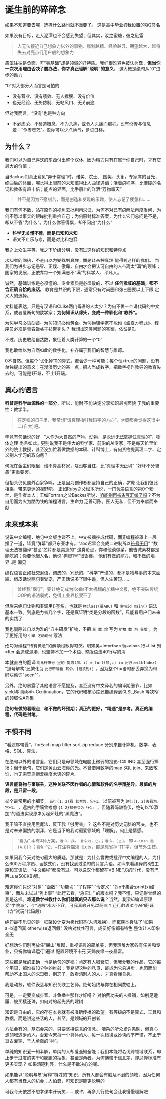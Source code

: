 # 诞生前的碎碎念

如果不知道要去哪，选择什么路也就不重要了。 这是高中毕业的我设置的QQ签名

如果没有目标，走入泥潭也不会感到失望；但其实，汝之蜜糖，彼之砒霜

>人无法接近自己想象力以外的事物。规划越精、经验越习，期望越大，越将失去对亮点们用户般的想象力

愚笨往往是负面，可“零基础”却是领域的好特质。我们很难避免被认为蠢，__但当你一次次用理由否决了蠢办法，你才真正理解“聪明”的意义__。 这大概是绝句从“0”进步的动力

“0”对大部分人而言是可怕的
- 没有营业、没有绩效、无人撑腰、没有价值
- 也无经验、无处仿制、无站风口、无关前途

但对我而言，“没有”也是种方向
- 不必虚荣、不硬造概念、不为头痛，或令人头痛而编程。没有讹传与信息差：“作者已死”，但你可以少点仙气，多点目标。

## 为什么？

我们可以为自己喜欢的东西付出整个双休，因为精力只有在属于你自己时，才有它最大的价值；

当Backus们真正窥见“异于常理”时，诺奖、院士、 国奖、头衔，专家席的目光，终曲后的体面，哪比得上眼前的未知值得让人曲径通幽；活着的程序，比僵硬的名词和教条有趣十倍；能点的界面，比手册上的洋洒“万物霜天”
>并不是因为不愿刻苦，而是创造和发现的乐趣，使人忘记了疲惫和……

我们有何不敢，站在原作的视角去批判再求证，为何不对已有的解法再度发问，为何不愿以事实的眼眸批判重拾自己；为何原封标准答案，为什么它们总问是不是，却从不答“为什么”。为什么你答得累，却不问出“为什么”

- __科学无关懂不懂，而是已知和未知__
- 语文不止乐与悲，而是对比和包容

我之上众生平等，我之下阶级分明，没有过这样的知识和特异点

求知者的固执，不是自以为要找到真理，而是让某种真理 能得到这样的我们。 当我们为进步忘记愚智、正误、傲卑，自由才会把认可自由的人带离太“满”的顶峰；国家的发展，正依靠每一个知满志不“满”的科学人、平凡人。

诚然，基础训练是必须懂的、专业素质是必须敬的，不过 __任何领域的基础，都不含正确自恰的废话。__ 教育是共识的下限，通常只有时尚圈和张三圈要以上下限 定义人的选择。


文科能表达，只是有汉语和CLike两门母语的人太少？为何不做一个诵代码的中文系，或者爱断句的数学家；__为何知识从缘头，变成一种驯化和“教养”。__

为何学习必该刻苦、为何知识必如黄金、为何物理学家不能如《盛夏方程式》、程序员必须是青春饭格子衫带秃头？ 我想出这类问题的答案，依然是0。

不过，历史敢给自然数，象征着人类计算的一个“0”

我也敢给以为自然如此的数字化，补齐属于我们的智慧与雕琢。

0不自然。但每个“优化掉”0的算式，都会少一种可能；每个恒=true的问题，没有单独提出的意义；在漫漫历史的某一点，把人当成数字、把数字视作教导的教育失去的，可能是1开端，不止1开端。

## 真心的语言

__科普是科学血源性的一部分__，所以，能耐 不能决定分享知识最初面貌 于我的重要性：教学半。

>在定稿的日子里，我常想“请真理指引我码字的方向”，大概都会觉得这很中二(自大)吧。

毕竟有句话说的好，“人作为大自然的产物，动物，是永远无法掌握住真理的”，物体之理 尚且如此。更别说我不是伟大的科学家、前沿的AI专家；不是每天忙里忙外的院士教授，甚至没加忙着做数据的本硕、计科博士，有何资格提真理二字、定义别人学习的取向呢？

何况在金主们眼里，谁不算高材家，啥没够当红，比“真理本无止境” “好坏不分智愚”更重要罢。

但抬头仍见窗外百家争鸣，正是因为创作者都坚持自己的正确，_才能_ 让我们彼此相乘，带来更远的视野吧。 正如Ruby之父松本所说，一门优美语言的第0个粉丝，是作者本人；正如Fortran之父Backus所说，[咱能别再按条写汇编了吗](https://zhuanlan.zhihu.com/p/57607183)？不为自用而为火为酷为钱的编程语言，生命力 乏善可陈。匠人无私，但不为奉献而奉献

## 未来或本来

说说中文编程，绝句中文版也谈不上。中文被摘抄成代码，而非编程被罩上一层 摆了一道，毕竟“弹幕”都只东亚才有。“abc迟早会变成二进制所以[符号无用](https://www.zhihu.com/question/355223335/answer/947391737)” “数理无法被翻译”甚至“芯片都是美造的” 这类论点，你和他谈做菜，他告诫素材都是能吃的；你要他起人名，他说“狗蛋1号”很鲁棒。 他们有做的能力，和不做的境界..是 偏见

编程语言正如社交用语，调皮的、冗长的、“科学”严谨的，都不是物与事的本来面貌，俏皮话说两句很受宠，严肃话说多了很牛逼，但人生苦短……

>曾经我“保守”，要让绝句成为Kotlin不太机翻的加糖中文版，绝不突破传统OOP的语法模式，免得工业界接受不了


但后来绝句让物和事调用()签名，也就是 `物class(量ABC)` 和 `事void main()` 语法基本一致。到底是为省几个字，还是真证明“类是分段的函数”，只能看用户们未来的实践了

我也删除过自以为雅的“自主研发”扩物，不把 `量 数.增` 写为 `扩物 数 为 量增` ，为了更好用的 `引单 名动词例` 写法

绝句对编程“特有概念”的解读松散得可笑，明知类=interface 物=class 行=List 列=Iter 会造成混淆，也坚持不加一个术语、整版语法40行写的清

本就直白的翻译 `对此行带号 里的 提取(项、i) = for((项,i) in 此行.withIndex)` “逗号解构”还繁化为 `此行带号看 其令，[是项到i]` ，因为整个for语句都丢弃换为带码块动词"seen^"。

另外，绝句暴露了其他语言不愿提及，甚至没有中文译名的编译期细节，比如yield与 `函续<R>` Continuation，它的代码和核心库还能编译到GLSL,Bash 等狭窄的领域性API集

__绝句有做的着眼点，和不做的坏预期；真正的更好，“精通”是参考。真正的编程，代码是封笔。__

## 不惧不同

“看滤序带叠”，forEach map filter sort zip reduce  分别来自计算机、数学、表格、SQL、算法，

在绝句以外的语言里，它们只是母领域在电脑上微弱的投影-C#LINQ 甚至强行捧场；但于绝句，它们是黄山云海你的光。不曾借用数学的map SQL join、来致敬谁，也无需菜鸟懵着揣度术语的碎片。

__语言能将物与事联系，这种关联不因作者的心情和软件的名字而差异。最值的片段，是只留一段。__

举个最常用的小细节， `造行(1、2)看 其令为，它+1。` 以前被写为 `建行(1、2)去看为，它+1。` ，远古的手稿曾考虑 `{1 2}都去令为「+1」` ，但随着码龄螫伏，绝句以“0添加”的语法实现原本另起炉灶的“黑魔法”。

我干嘛不直接用黑魔法，反正我「够厉害」？ 这些不是对历史无脑的否决，也不是对未来偏执的崇拜，它是当下的我对最爱领域的「理解」。何止是情感。

>“看为” 本有3种方案。`看令，我。 看令为，它。`；`看令，[它]。` 即 `A.(B)R 通 (A,B)R` ；`看令「它」`+在注释描淡 itLets，都是想省掉“其”字，但节外生枝。

如果问我今天对绝句最大的质疑，那就是：为什么曾做或批评中文编程的人，为什么600万程序员、函数式们，没有找到过绝句的只言片语。如今来看编译的8成工序和其语法，“中文编程”都没有过。可以说汉化都留在VB.NET,C的时代，没有巴西Lua(500KB)强。

难道你们只说“对象” “函数” “功能块” “子程序” “令定义” “对x于集合:print(x)结束”，而从未试过“例上事” “此行去看，说(它)。” 的版本吗？我不懂，只记得曾经的我是这样。__难道数学书教什么你们就真的只去那么说__？当然，我深知编译原理爱“学院派”，与“通俗”水火不容，可我真的只见过两三个还行的语法与API翻译（含“试玩”代码段）

绝句最不乐见的是，框架设计变为卖代码基(入坑难换)，而框架本身除了“如果a=b返回真 otherwise返回假” 没啥对仗性可言，成员好像都有特色 整体让人印象全无

好想劝你们别再放任“屎山”堆砌，重视语言的简单美，但我理解大家各有任务和专业，只祝你编译运行1遍过 配置环境不卡死 天赐良缘一夜暴富。

这些都是我的正确，也是绝句的定稿；肯定有人唱衰它，但我爱我的作品，它的每个用词，都均有10分钟的推敲；我希望这种的私货，能成为它的进步，也因而能帮助不止国人的求知者，别忘了，敢看清别人的人，才真看懂自身。

我是动苏，软件表达与知识关联工艺师。绝句始终与你在相同数轴上。


可是，一定要变成抖音、斗鱼播主那样才好吗？ 对怕费功夫的人推销，如削足适履、被买椟还珠，如何对的起先贤的建树

知识是自由的，它的存在本身就有被准确传播的欲望。有等级的不是算式、工具和数据，而是讲这些话的人，甚至，是领域的开创者

方法会有的、基石会来的，只要坚持语言的信念。 嘈杂的听众或许愚昧，但真心想领域迈步的人，会爱今天每一个具体的人、每一次错误或妙读的不严谨，不止于亘古灌输、千人单面的“神”。

单纯的知识爱一知半解，单纯的人却爱全知全能；我们本能将名词跨领域联系，却止步于过度的实干和膨胀的抽象、甚至是两者。为何懊恼于信息差，却忌惮标准有更多实现？ 如果清楚利弊，什么是不敢决心的呢。

如果能以“聪明与笨”解释“特殊的”知识，所有人都会有触及不到的领域，因为任何人都有当蠢人的机会；人怕蠢，可知识是能更聪明的

可我今天依然不想拿课本开玩笑…… 或许，再多几行绝句会让我慢慢理解吧

